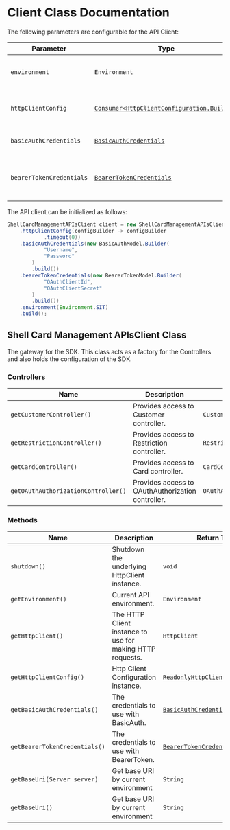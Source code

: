 
# Client Class Documentation

The following parameters are configurable for the API Client:

| Parameter | Type | Description |
|  --- | --- | --- |
| `environment` | `Environment` | The API environment. <br> **Default: `Environment.SIT`** |
| `httpClientConfig` | [`Consumer<HttpClientConfiguration.Builder>`](http-client-configuration-builder.md) | Set up Http Client Configuration instance. |
| `basicAuthCredentials` | [`BasicAuthCredentials`]($a/basic-authentication.md) | The Credentials Setter for Basic Authentication |
| `bearerTokenCredentials` | [`BearerTokenCredentials`]($a/oauth-2-client-credentials-grant.md) | The Credentials Setter for OAuth 2 Client Credentials Grant |

The API client can be initialized as follows:

```java
ShellCardManagementAPIsClient client = new ShellCardManagementAPIsClient.Builder()
    .httpClientConfig(configBuilder -> configBuilder
            .timeout(0))
    .basicAuthCredentials(new BasicAuthModel.Builder(
            "Username",
            "Password"
        )
        .build())
    .bearerTokenCredentials(new BearerTokenModel.Builder(
            "OAuthClientId",
            "OAuthClientSecret"
        )
        .build())
    .environment(Environment.SIT)
    .build();
```

## Shell Card Management APIsClient Class

The gateway for the SDK. This class acts as a factory for the Controllers and also holds the configuration of the SDK.

### Controllers

| Name | Description | Return Type |
|  --- | --- | --- |
| `getCustomerController()` | Provides access to Customer controller. | `CustomerController` |
| `getRestrictionController()` | Provides access to Restriction controller. | `RestrictionController` |
| `getCardController()` | Provides access to Card controller. | `CardController` |
| `getOAuthAuthorizationController()` | Provides access to OAuthAuthorization controller. | `OAuthAuthorizationController` |

### Methods

| Name | Description | Return Type |
|  --- | --- | --- |
| `shutdown()` | Shutdown the underlying HttpClient instance. | `void` |
| `getEnvironment()` | Current API environment. | `Environment` |
| `getHttpClient()` | The HTTP Client instance to use for making HTTP requests. | `HttpClient` |
| `getHttpClientConfig()` | Http Client Configuration instance. | [`ReadonlyHttpClientConfiguration`](http-client-configuration.md) |
| `getBasicAuthCredentials()` | The credentials to use with BasicAuth. | [`BasicAuthCredentials`]($a/basic-authentication.md) |
| `getBearerTokenCredentials()` | The credentials to use with BearerToken. | [`BearerTokenCredentials`]($a/oauth-2-client-credentials-grant.md) |
| `getBaseUri(Server server)` | Get base URI by current environment | `String` |
| `getBaseUri()` | Get base URI by current environment | `String` |

